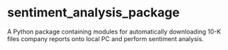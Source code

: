 # sentiment_analysis_package
A Python package containing modules for automatically downloading 10-K files company reports onto local PC and perform sentiment analysis.
